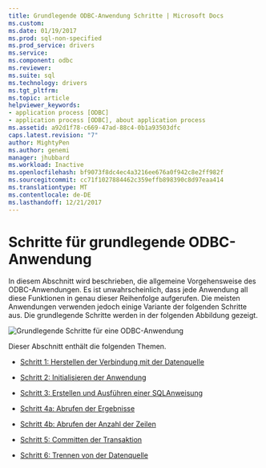 ```yaml
---
title: Grundlegende ODBC-Anwendung Schritte | Microsoft Docs
ms.custom: 
ms.date: 01/19/2017
ms.prod: sql-non-specified
ms.prod_service: drivers
ms.service: 
ms.component: odbc
ms.reviewer: 
ms.suite: sql
ms.technology: drivers
ms.tgt_pltfrm: 
ms.topic: article
helpviewer_keywords:
- application process [ODBC]
- application process [ODBC], about application process
ms.assetid: a92d1f78-c669-47ad-88c4-0b1a93503dfc
caps.latest.revision: "7"
author: MightyPen
ms.author: genemi
manager: jhubbard
ms.workload: Inactive
ms.openlocfilehash: bf9073f8dc4ec4a3216ee676a0f942c8e2ff982f
ms.sourcegitcommit: cc71f1027884462c359effb898390c8d97eaa414
ms.translationtype: MT
ms.contentlocale: de-DE
ms.lasthandoff: 12/21/2017
---
```

# <a name="basic-odbc-application-steps"></a>Schritte für grundlegende ODBC-Anwendung
In diesem Abschnitt wird beschrieben, die allgemeine Vorgehensweise des ODBC-Anwendungen. Es ist unwahrscheinlich, dass jede Anwendung all diese Funktionen in genau dieser Reihenfolge aufgerufen. Die meisten Anwendungen verwenden jedoch einige Variante der folgenden Schritte aus. Die grundlegende Schritte werden in der folgenden Abbildung gezeigt.  
  
 ![Grundlegende Schritte für eine ODBC-Anwendung](../../../odbc/reference/develop-app/media/pr10.gif "pr10")  
  
 Dieser Abschnitt enthält die folgenden Themen.  
  
-   [Schritt 1: Herstellen der Verbindung mit der Datenquelle](../../../odbc/reference/develop-app/step-1-connect-to-the-data-source.md)  
  
-   [Schritt 2: Initialisieren der Anwendung](../../../odbc/reference/develop-app/step-2-initialize-the-application.md)  
  
-   [Schritt 3: Erstellen und Ausführen einer SQL­Anweisung](../../../odbc/reference/develop-app/step-3-build-and-execute-an-sql-statement.md)  
  
-   [Schritt 4a: Abrufen der Ergebnisse](../../../odbc/reference/develop-app/step-4a-fetch-the-results.md)  
  
-   [Schritt 4b: Abrufen der Anzahl der Zeilen](../../../odbc/reference/develop-app/step-4b-fetch-the-row-count.md)  
  
-   [Schritt 5: Committen der Transaktion](../../../odbc/reference/develop-app/step-5-commit-the-transaction.md)  
  
-   [Schritt 6: Trennen von der Datenquelle](../../../odbc/reference/develop-app/step-6-disconnect-from-the-data-source.md)
